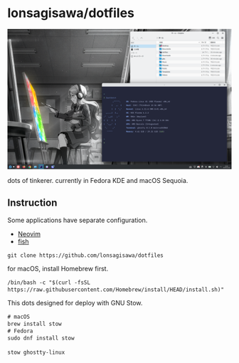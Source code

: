 # lonsagisawa/dotfiles

<img width="1680" alt="Screenshot 2022-07-19 22 16 38" src="https://github.com/lonsagisawa/dotfiles/raw/master/Screenshot_20241110_033141.png">

dots of tinkerer. currently in Fedora KDE and macOS Sequoia.

## Instruction

Some applications have separate configuration.

- [Neovim](https://github.com/lonsagisawa/neovim)
- [fish](https://github.com/lonsagisawa/fish)

```shell
git clone https://github.com/lonsagisawa/dotfiles
```

for macOS, install Homebrew first.

```shell
/bin/bash -c "$(curl -fsSL https://raw.githubusercontent.com/Homebrew/install/HEAD/install.sh)"
```

This dots designed for deploy with GNU Stow.

```shell
# macOS
brew install stow
# Fedora
sudo dnf install stow

stow ghostty-linux
```
